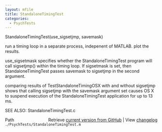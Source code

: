 ```yaml
---
layout: mfile
title: StandaloneTimingTest
categories:
  - PsychTests
---
```


StandaloneTimingTest\(use\_sigsetjmp, savemask\)

run a timing loop in a separate process, indepenent of MATLAB.  plot the results.

use\_sigsetmask specifies whether the StandaloneTimingTest program will
call sigsetjmp\(\) within the timing loop.  If sigsetmask is set, then
StandaloneTimingTest passes savemask to sigsetjmp in the second argument.

comparing results of TestStandaloneTimingOSX with and without
sigsetjmp shows that calling sigsetjmp with the savemask
argument set causes OS X to suspend execution of the StandaloneTimingTest
application for up to 13 ms.

SEE ALSO: StandaloneTimingTest.c


<div class="code_header" style="text-align:right;">
  <span style="float:left;">Path&nbsp;&nbsp;</span> <span class="counter">Retrieve <a href=
  "https://raw.github.com/Psychtoolbox-3/Psychtoolbox-3/beta/./PsychTests/StandaloneTimingTest.m">current version from GitHub</a> | View <a href=
  "https://github.com/Psychtoolbox-3/Psychtoolbox-3/commits/beta/./PsychTests/StandaloneTimingTest.m">changelog</a></span>
</div>
<div class="code">
  <code>./PsychTests/StandaloneTimingTest.m</code>
</div>
